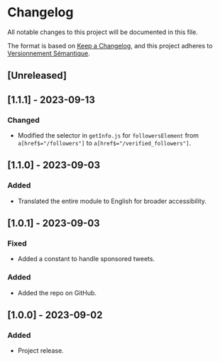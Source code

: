 # Changelog

All notable changes to this project will be documented in this file.

The format is based on [Keep a Changelog](https://keepachangelog.com/en/1.0.0/),
and this project adheres to [Versionnement Sémantique](https://semver.org/spec/v2.0.0.html).

## [Unreleased]

## [1.1.1] - 2023-09-13
### Changed
- Modified the selector in `getInfo.js` for `followersElement` from `a[href$="/followers"]` to `a[href$="/verified_followers"]`.

## [1.1.0] - 2023-09-03
### Added
- Translated the entire module to English for broader accessibility.

## [1.0.1] - 2023-09-03
### Fixed
- Added a constant to handle sponsored tweets.
  
### Added
- Added the repo on GitHub.

## [1.0.0] - 2023-09-02
### Added
- Project release.